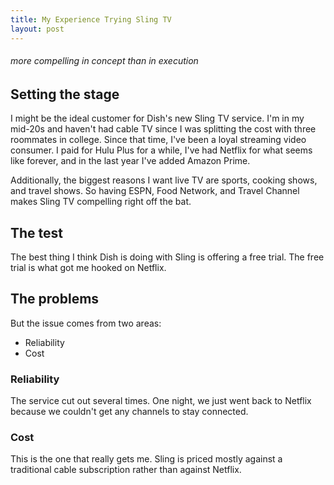 ```yaml
---
title: My Experience Trying Sling TV
layout: post
---
```


###### more compelling in concept than in execution

## Setting the stage

I might be the ideal customer for Dish's new Sling TV service. I'm in my mid-20s and haven't had cable TV since I was splitting the cost with three roommates in college. Since that time, I've been a loyal streaming video consumer. I paid for Hulu Plus for a while, I've had Netflix for what seems like forever, and in the last year I've added Amazon Prime.

Additionally, the biggest reasons I want live TV are sports, cooking shows, and travel shows. So having ESPN, Food Network, and Travel Channel makes Sling TV compelling right off the bat.

## The test

The best thing I think Dish is doing with Sling is offering a free trial. The free trial is what got me hooked on Netflix.

## The problems

But the issue comes from two areas:

* Reliability
* Cost

### Reliability

The service cut out several times. One night, we just went back to Netflix because we couldn't get any channels to stay connected.

### Cost

This is the one that really gets me. Sling is priced mostly against a traditional cable subscription rather than against Netflix.

